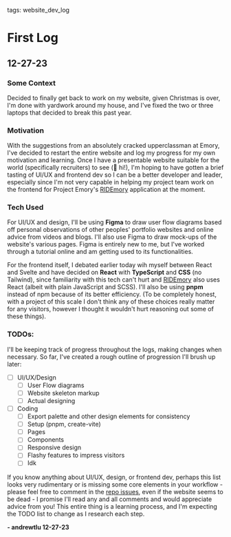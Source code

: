 tags: website_dev_log

# First Log
## 12-27-23

### Some Context
Decided to finally get back to work on my website, given Christmas is over, I'm done with yardwork around my house, and I've fixed the two or three laptops that decided to break this past year.

### Motivation
With the suggestions from an absolutely cracked upperclassman at Emory, I've decided to restart the entire website and log my progress for my own motivation and learning. Once I have a presentable website suitable for the world (specifically recruiters) to see (:wave: hi!), I'm hoping to have gotten a brief tasting of UI/UX and frontend dev so I can be a better developer and leader, especially since I'm not very capable in helping my project team work on the frontend for Project Emory's [RIDEmory](https://github.com/PROJECT-Emory-2023/RIDEmory) application at the moment.

### Tech Used
For UI/UX and design, I'll be using **Figma** to draw user flow diagrams based off personal observations of other peoples' portfolio websites and online advice from videos and blogs. I'll also use Figma to draw mock-ups of the website's various pages. Figma is entirely new to me, but I've worked through a tutorial online and am getting used to its functionalities.

For the frontend itself, I debated earlier today wih myself between React and Svelte and have decided on **React** with **TypeScript** and **CSS** (no Tailwind), since familiarity with this tech can't hurt and [RIDEmory](https://github.com/PROJECT-Emory-2023/RIDEmory) also uses React (albeit with plain JavaScript and SCSS). I'll also be using **pnpm** instead of npm because of its better efficiency. (To be completely honest, with a project of this scale I don't think any of these choices really matter for any visitors, however I thought it wouldn't hurt reasoning out some of these things). 

### TODOs:
I'll be keeping track of progress throughout the logs, making changes when necessary. So far, I've created a rough outline of progression I'll brush up later:
- [ ] UI/UX/Design 
  - [ ] User Flow diagrams
  - [ ] Website skeleton markup
  - [ ] Actual designing
- [ ] Coding
  - [ ] Export palette and other design elements for consistency
  - [ ] Setup (pnpm, create-vite)
  - [ ] Pages
  - [ ] Components
  - [ ] Responsive design
  - [ ] Flashy features to impress visitors
  - [ ] Idk

If you know anything about UI/UX, design, or frontend dev, perhaps this list looks very rudimentary or is missing some core elements in your workflow - please feel free to comment in the [repo issues](https://github.com/andrewtlu/andrewtlu.github.io/issues/), even if the website seems to be dead - I promise I'll read any and all comments and would appreciate advice from you! This entire thing is a learning process, and I'm expecting the TODO list to change as I research each step.

**\- andrewtlu 12-27-23**
